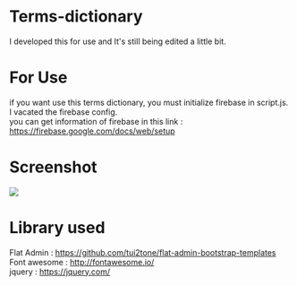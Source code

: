 # Terms-dictionary
I developed this for use and It's still being edited a little bit.

# For Use
if you want use this terms dictionary, you must initialize firebase in script.js.
I vacated the firebase config.
<br/>you can get information of firebase in this link : https://firebase.google.com/docs/web/setup

# Screenshot
![](http://cfile3.uf.tistory.com/image/994DD73F5A49EA392E86A6)

# Library used
Flat Admin : https://github.com/tui2tone/flat-admin-bootstrap-templates
<br/>Font awesome : http://fontawesome.io/
<br/>jquery : https://jquery.com/

